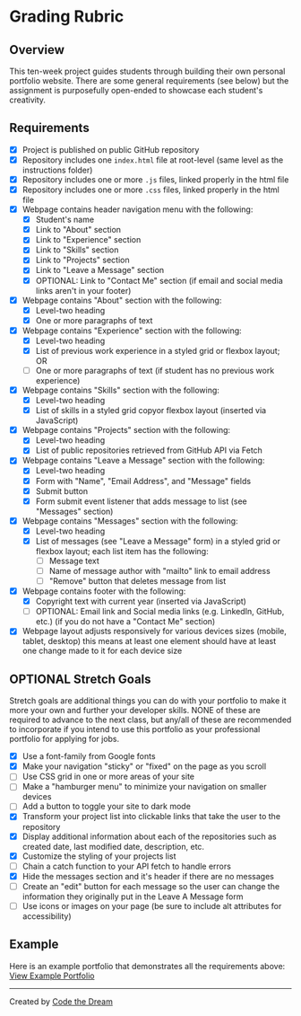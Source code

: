 # Grading Rubric

## Overview

This ten-week project guides students through building their own personal portfolio website. There are some general requirements (see below) but the assignment is purposefully open-ended to showcase each student's creativity.

## Requirements

- [X] Project is published on public GitHub repository
- [X] Repository includes one `index.html` file at root-level (same level as the instructions folder)
- [X] Repository includes one or more `.js` files, linked properly in the html file
- [X] Repository includes one or more `.css` files, linked properly in the html file
- [X] Webpage contains header navigation menu with the following:
  - [X] Student's name
  - [X] Link to "About" section
  - [X] Link to "Experience" section
  - [X] Link to "Skills" section
  - [X] Link to "Projects" section
  - [X] Link to "Leave a Message" section
  - [X] OPTIONAL: Link to "Contact Me" section (if email and social media links aren't in your footer)
- [X] Webpage contains "About" section with the following:
  - [X] Level-two heading
  - [X] One or more paragraphs of text
- [X] Webpage contains "Experience" section with the following:
  - [X] Level-two heading
  - [X] List of previous work experience in a styled grid or flexbox layout; OR
  - [ ] One or more paragraphs of text (if student has no previous work experience)
- [X] Webpage contains "Skills" section with the following:
  - [X] Level-two heading
  - [X] List of skills in a styled grid copyor flexbox layout (inserted via JavaScript)
- [X] Webpage contains "Projects" section with the following:
  - [X] Level-two heading
  - [X] List of public repositories retrieved from GitHub API via Fetch
- [X] Webpage contains "Leave a Message" section with the following:
  - [X] Level-two heading
  - [X] Form with "Name", "Email Address", and "Message" fields
  - [X] Submit button
  - [X] Form submit event listener that adds message to list (see "Messages" section)
- [X] Webpage contains "Messages" section with the following:
  - [X] Level-two heading
  - [X] List of messages (see "Leave a Message" form) in a styled grid or flexbox layout; each list item has the following:
    - [ ] Message text
    - [ ] Name of message author with "mailto" link to email address
    - [ ] "Remove" button that deletes message from list
- [X] Webpage contains footer with the following:
  - [X] Copyright text with current year (inserted via JavaScript)
  - [ ] OPTIONAL: Email link and Social media links (e.g. LinkedIn, GitHub, etc.) (if you do not have a "Contact Me" section)
- [X] Webpage layout adjusts responsively for various devices sizes (mobile, tablet, desktop) this means at least one element should have at least one change made to it for each device size

## OPTIONAL Stretch Goals
Stretch goals are additional things you can do with your portfolio to make it more your own and further your developer skills.  NONE of these are required to advance to the next class, but any/all of these are recommended to incorporate if you intend to use this portfolio as your professional portfolio for applying for jobs.
- [X] Use a font-family from Google fonts
- [X] Make your navigation "sticky" or "fixed" on the page as you scroll
- [ ] Use CSS grid in one or more areas of your site
- [ ] Make a "hamburger menu" to minimize your navigation on smaller devices
- [ ] Add a button to toggle your site to dark mode
- [X] Transform your project list into clickable links that take the user to the repository
- [X] Display additional information about each of the repositories such as created date, last modified date, description, etc.
- [X] Customize the styling of your projects list
- [ ] Chain a catch function to your API fetch to handle errors
- [X] Hide the messages section and it's header if there are no messages
- [ ] Create an "edit" button for each message so the user can change the information they originally put in the Leave A Message form
- [ ] Use icons or images on your page (be sure to include alt attributes for accessibility)

## Example

Here is an example portfolio that demonstrates all the requirements above: <a href="https://intro-to-programming-ethompson.netlify.app/" target="_blank">View Example Portfolio</a>

---

Created by [Code the Dream](https://www.codethedream.org)
